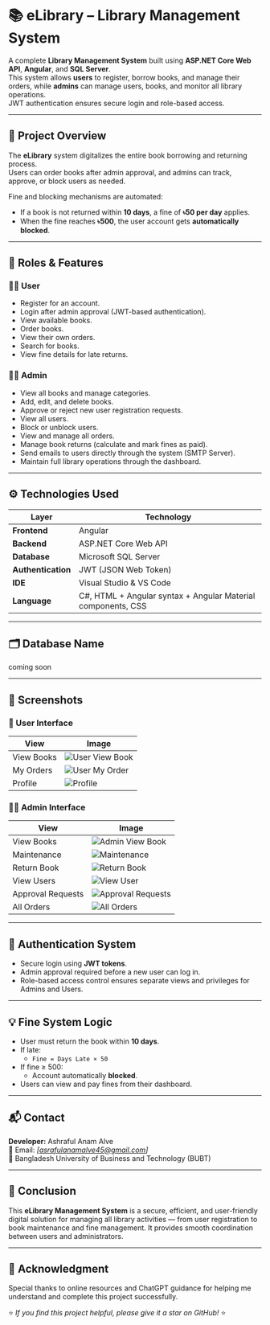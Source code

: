 # 📚 eLibrary – Library Management System

A complete **Library Management System** built using **ASP.NET Core Web API**, **Angular**, and **SQL Server**.  
This system allows **users** to register, borrow books, and manage their orders, while **admins** can manage users, books, and monitor all library operations.  
JWT authentication ensures secure login and role-based access.

---

## 🧠 Project Overview
The **eLibrary** system digitalizes the entire book borrowing and returning process.  
Users can order books after admin approval, and admins can track, approve, or block users as needed.

Fine and blocking mechanisms are automated:
- If a book is not returned within **10 days**, a fine of **৳50 per day** applies.
- When the fine reaches **৳500**, the user account gets **automatically blocked**.

---

## 👥 Roles & Features

### 🧑‍🎓 **User**
- Register for an account.
- Login after admin approval (JWT-based authentication).
- View available books.
- Order books.
- View their own orders.
- Search for books.
- View fine details for late returns.

### 🧑‍💼 **Admin**
- View all books and manage categories.
- Add, edit, and delete books.
- Approve or reject new user registration requests.
- View all users.
- Block or unblock users.
- View and manage all orders.
- Manage book returns (calculate and mark fines as paid).
- Send emails to users directly through the system (SMTP Server).
- Maintain full library operations through the dashboard.

---

## ⚙️ Technologies Used
| Layer | Technology |
|-------|-------------|
| **Frontend** | Angular |
| **Backend** | ASP.NET Core Web API |
| **Database** | Microsoft SQL Server |
| **Authentication** | JWT (JSON Web Token) |
| **IDE** | Visual Studio & VS Code |
| **Language** | C#, HTML + Angular syntax + Angular Material components, CSS |

---

## 🗂️ Database Name
coming soon

---

## 📸 Screenshots

### 👤 User Interface
| View | Image |
|------|--------|
| View Books | ![User View Book](image/viewbook.PNG) |
| My Orders | ![User My Order](image/myOrder.PNG) |
| Profile | ![Profile](image/profle.PNG) |

### 👨‍💼 Admin Interface
| View | Image |
|------|--------|
| View Books | ![Admin View Book](image/viewbook.PNG) |
| Maintenance | ![Maintenance](image/maintenance.PNG) |
| Return Book | ![Return Book](image/returnBook.PNG) |
| View Users | ![View User](image/viewUser.PNG) |
| Approval Requests | ![Approval Requests](image/approvalRequest.PNG) |
| All Orders | ![All Orders](image/allOrder.PNG) |

---

## 🔐 Authentication System
- Secure login using **JWT tokens**.
- Admin approval required before a new user can log in.
- Role-based access control ensures separate views and privileges for Admins and Users.

---

## 💡 Fine System Logic
- User must return the book within **10 days**.
- If late:
  - `Fine = Days Late × 50`
- If fine ≥ 500:
  - Account automatically **blocked**.
- Users can view and pay fines from their dashboard.

---

## 📬 Contact
**Developer:** Ashraful Anam Alve  
📧 Email: *[asrafulanamalve45@gmail.com]*  
🏫 Bangladesh University of Business and Technology (BUBT)

---

## 🏁 Conclusion
This **eLibrary Management System** is a secure, efficient, and user-friendly digital solution for managing all library activities — from user registration to book maintenance and fine management. It provides smooth coordination between users and administrators.

---
## 🙏 Acknowledgment
Special thanks to online resources and ChatGPT guidance for helping me understand and complete this project successfully.


⭐ *If you find this project helpful, please give it a star on GitHub!* ⭐
